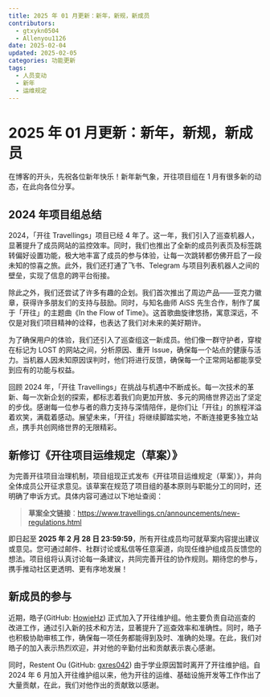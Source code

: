 ```yaml
---
title: 2025 年 01 月更新：新年，新规，新成员
contributors:
  - gtxykn0504
  - Allenyou1126
date: 2025-02-04
updated: 2025-02-05
categories: 功能更新
tags:
  - 人员变动
  - 新年
  - 运维规定
---
```


# 2025 年 01 月更新：新年，新规，新成员

在博客的开头，先祝各位新年快乐！新年新气象，开往项目组在 1 月有很多新的动态，在此向各位分享。

## 2024 年项目组总结

2024，「开往 Travellings」项目已经 4 年了。这一年，我们引入了巡查机器人，显著提升了成员网站的监控效率。同时，我们也推出了全新的成员列表页及标签跳转偏好设置功能，极大地丰富了成员的参与体验，让每一次跳转都仿佛开启了一段未知的惊喜之旅。此外，我们还打通了飞书、Telegram 与项目列表机器人之间的壁垒，实现了信息的跨平台衔接。

除此之外，我们还尝试了许多有趣的企划。我们首次推出了周边产品——亚克力徽章，获得许多朋友们的支持与鼓励。同时，与知名曲师 AiSS 先生合作，制作了属于「开往」的主题曲《In the Flow of Time》。这首歌曲旋律悠扬，寓意深远，不仅是对我们项目精神的诠释，也表达了我们对未来的美好期许。

为了确保用户的体验，我们还引入了巡查组这一新成员。他们像一群守护者，穿梭在标记为 LOST 的网站之间，分析原因、重开 Issue，确保每一个站点的健康与活力。当机器人因未知原因误判时，他们将进行反馈，确保每一个正常网站都能享受到应有的功能与权益。

回顾 2024 年，「开往 Travellings」在挑战与机遇中不断成长。每一次技术的革新、每一次新企划的探索，都标志着我们向更加开放、多元的网络世界迈出了坚定的步伐。感谢每一位参与者的鼎力支持与深情陪伴，是你们让「开往」的旅程洋溢着欢笑，满载着感动。展望未来，「开往」将继续脚踏实地，不断连接更多独立站点，携手共创网络世界的无限精彩。

## 新修订《开往项目运维规定（草案）》

为完善开往项目治理机制，项目组现正式发布《开往项目运维规定（草案）》，并向全体成员公开征求意见。该草案在规范了项目组的基本原则与职能分工的同时，还明确了申诉方式。具体内容可通过以下地址查阅：

> **草案全文链接**：https://www.travellings.cn/announcements/new-regulations.html

即日起至 **2025 年 2 月 28 日 23:59:59**，所有开往成员均可就草案内容提出建议或意见。您可通过邮件、社群讨论或私信等任意渠道，向现任维护组成员反馈您的想法。项目组将认真讨论每一条建议，共同完善开往的协作规则。期待您的参与，携手推动社区更透明、更有序地发展！

## 新成员的参与

近期，皓子(GitHub: [HowieHz](https://github.com/HowieHz)) 正式加入了开往维护组。他主要负责自动巡查的改进工作，通过引入新的技术和方法，显著提升了巡查效率和准确性。同时，皓子也积极协助审核工作，确保每一项任务都能得到及时、准确的处理。在此，我们对皓子的加入表示热烈欢迎，并对他的辛勤付出和贡献表示衷心感谢。

同时，Restent Ou (GitHub: [gxres042](https://github.com/gxres042)) 由于学业原因暂时离开了开往维护组。自 2024 年 6 月加入开往维护组以来，他为开往的运维、基础设施开发等工作作出了大量贡献，在此，我们对他作出的贡献致以感谢。
